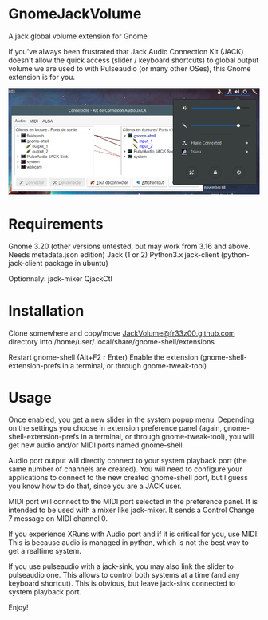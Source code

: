 # GnomeJackVolume
A jack global volume extension for Gnome 

If you've always been frustrated that Jack Audio Connection Kit (JACK) doesn't allow the quick access (slider / keyboard shortcuts) to global output volume we are used to with Pulseaudio (or many other OSes), this Gnome extension is for you.

![Alt text](jackVolume.png?raw=true "Title")

Requirements
============

Gnome 3.20 (other versions untested, but may work from 3.16 and above. Needs metadata.json edition)
Jack (1 or 2)
Python3.x
jack-client (python-jack-client package in ubuntu)

Optionnaly:
jack-mixer
QjackCtl

Installation
============

Clone somewhere and copy/move JackVolume@fr33z00.github.com directory into /home/user/.local/share/gnome-shell/extensions

Restart gnome-shell (Alt+F2 r Enter) 
Enable the extension (gnome-shell-extension-prefs in a terminal, or through gnome-tweak-tool)

Usage
=====

Once enabled, you get a new slider in the system popup menu.
Depending on the settings you choose in extension preference panel (again, gnome-shell-extension-prefs in a terminal, or through gnome-tweak-tool), you will get new audio and/or MIDI ports named gnome-shell.

Audio port output will directly connect to your system playback port (the same number of channels are created).
You will need to configure your applications to connect to the new created gnome-shell port, but I guess you know how to do that, since you are a JACK user.

MIDI port will connect to the MIDI port selected in the preference panel. It is intended to be used with a mixer like jack-mixer. It sends a Control Change 7 message on MIDI channel 0.

If you experience XRuns with Audio port and if it is critical for you, use MIDI. This is because audio is managed in python, which is not the best way to get a realtime system.

If you use pulseaudio with a jack-sink, you may also link the slider to pulseaudio one. This allows to control both systems at a time (and any keyboard shortcut). This is obvious, but leave jack-sink connected to system playback port.

Enjoy!
